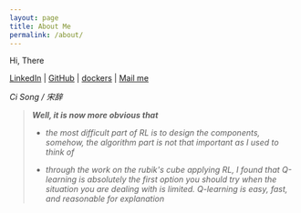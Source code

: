 ```yaml
---
layout: page
title: About Me
permalink: /about/
---
```


Hi, There

[LinkedIn](http://www.linkedin.com/in/abnersoong) \| [GitHub](https://github.com/cinqs) \| [dockers](https://hub.docker.com/u/cinqsoong/) \| [Mail me](mailto://ci.song@aliyun.com)

*Ci Song / 宋辞*

>  ***Well, it is now more obvious that***
> 
>  - *the most difficult part of RL is to design the components, somehow, the algorithm part is not that important as I used to think of*
>
>  - *through the work on the rubik\'s cube applying RL, I found that Q-learning is absolutely the first option you should try when the situation you are dealing with is limited. Q-learning is easy, fast, and reasonable for explanation*

